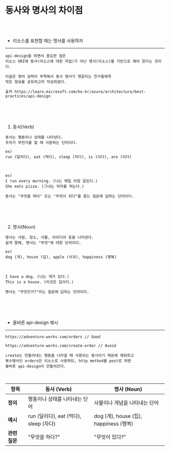 # 동사와 명사의 차이점

<br />
<br />

* 리소스를 표현할 때는 명사를 사용하자
---

```
api-design을 하면서 중요한 점은
리소스 URI에 동사(리소스에 대한 작업)가 아닌 명사(리소스)를 기반으로 해야 한다는 것이다.

이글은 영어 실력이 부족해서 동사 명사가 헷갈리는 친구들에게
작은 정보를 공유하고자 작성하였다.

출처 https://learn.microsoft.com/ko-kr/azure/architecture/best-practices/api-design
```

<br />
<br />
<br />

1. 동사(Verb)

```
동사는 행동이나 상태를 나타낸다.
우리가 무언가를 할 때 사용하는 단어이다.

ex)
run (달리다), eat (먹다), sleep (자다), is (이다), are (이다)
```

<br />

```
ex)
I run every morning. (나는 매일 아침 달린다.)
She eats pizza. (그녀는 피자를 먹는다.)

동사는 "무엇을 하다" 또는 "무엇이 되다"를 묻는 질문에 답하는 단어이다.
```

<br />
<br />
<br />

2. 명사(Noun)

```
명사는 사람, 장소, 사물, 아이디어 등을 나타낸다.
쉽게 말해, 명사는 "무엇"에 대한 단어이다.

ex)
dog (개), house (집), apple (사과), happiness (행복)
```

<br />

```
I have a dog. (나는 개가 있다.)
This is a house. (이것은 집이다.)

명사는 "무엇인가?"라는 질문에 답하는 단어이다.
```

<br />
<br />
<br />

* 올바른 api-design 예시
---

```
https://adventure-works.com/orders // Good

https://adventure-works.com/create-order // Avoid

create는 만들어내는 행동을 나타낼 때 사용되는 동사이기 때문에 제외하고
복수명사인 orders만 리소스로 사용하되, http method를 post로 하면
올바른 api-design이 만들어진다.
```

<br />

| 항목        | 동사 (Verb)                           | 명사 (Noun)                             |
|-------------|--------------------------------------|-----------------------------------------|
| **정의**     | 행동이나 상태를 나타내는 단어            | 사물이나 개념을 나타내는 단어             |
| **예시**     | run (달리다), eat (먹다), sleep (자다)  | dog (개), house (집), happiness (행복)   |
| **관련 질문**| "무엇을 하다?"                          | "무엇이 있다?"                           |
